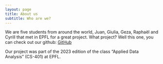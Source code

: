 ```yaml
---
layout: page
title: About us
subtitle: Who are we?
---
```


We are five students from around the world, Juan, Giulia, Geza, Raphaël and Cyrill that met in EPFL for a great project. 
What project? Well this one, you can check out our github: 
[GitHub](https://github.com/epfl-ada/ada-2023-project-thepiratesofthestreet)


Our project was part of the 2023 edition of the class “Applied Data Analysis” (CS-401) at EPFL. 
